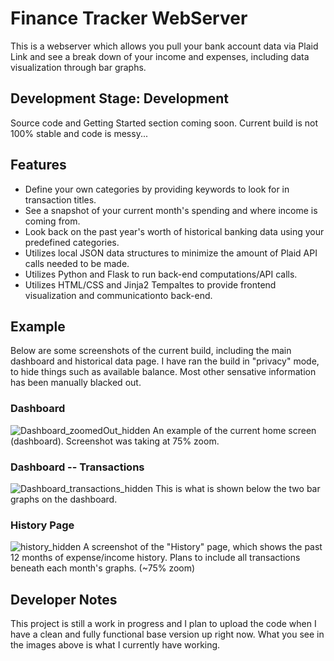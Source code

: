 # Finance Tracker WebServer
This is a webserver which allows you pull your bank account data via Plaid Link and see a break down of your income and expenses, including data visualization through bar graphs.

## Development Stage: Development

Source code and Getting Started section coming soon. Current build is not 100% stable and code is messy...

## Features
- Define your own categories by providing keywords to look for in transaction titles.
- See a snapshot of your current month's spending and where income is coming from.
- Look back on the past year's worth of historical banking data using your predefined categories.
- Utilizes local JSON data structures to minimize the amount of Plaid API calls needed to be made.
- Utilizes Python and Flask to run back-end computations/API calls.
- Utilizes HTML/CSS and Jinja2 Tempaltes to provide frontend visualization and communicationto back-end. 

## Example
Below are some screenshots of the current build, including the main dashboard and historical data page.
I have ran the build in "privacy" mode, to hide things such as available balance. Most other sensative information has been manually blacked out.

### Dashboard
![Dashboard_zoomedOut_hidden](https://user-images.githubusercontent.com/55816533/137607154-317f3a0e-4cc2-4071-99b3-e5df97a86085.jpg)
An example of the current home screen (dashboard). Screenshot was taking at 75% zoom.

### Dashboard -- Transactions
![Dashboard_transactions_hidden](https://user-images.githubusercontent.com/55816533/137607159-a9758d8d-8f33-41a9-986d-76561c9c08e6.jpg)
This is what is shown below the two bar graphs on the dashboard.

### History Page
![history_hidden](https://user-images.githubusercontent.com/55816533/137612725-7486f3ed-bba6-472a-bd1f-5c4cc2227bce.jpg)
A screenshot of the "History" page, which shows the past 12 months of expense/income history. Plans to include all transactions beneath each month's graphs. (~75% zoom)


## Developer Notes
This project is still a work in progress and I plan to upload the code when I have a clean and fully functional base version up right now. What you see in the images above is what I currently have working.

